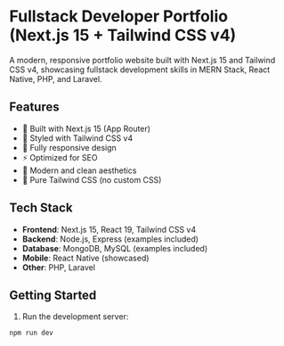 # Fullstack Developer Portfolio (Next.js 15 + Tailwind CSS v4)

A modern, responsive portfolio website built with Next.js 15 and Tailwind CSS v4, showcasing fullstack development skills in MERN Stack, React Native, PHP, and Laravel.

## Features

- 🚀 Built with Next.js 15 (App Router)
- 🎨 Styled with Tailwind CSS v4
- 📱 Fully responsive design
- ⚡ Optimized for SEO
- 🎯 Modern and clean aesthetics
- 🔧 Pure Tailwind CSS (no custom CSS)

## Tech Stack

- **Frontend**: Next.js 15, React 19, Tailwind CSS v4
- **Backend**: Node.js, Express (examples included)
- **Database**: MongoDB, MySQL (examples included)
- **Mobile**: React Native (showcased)
- **Other**: PHP, Laravel

## Getting Started

1. Run the development server:
```bash
npm run dev